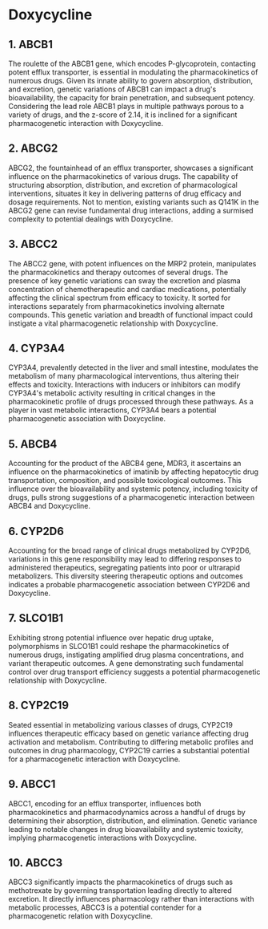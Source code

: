 # Doxycycline

## 1. ABCB1
The roulette of the ABCB1 gene, which encodes P-glycoprotein, contacting potent efflux transporter, is essential in modulating the pharmacokinetics of numerous drugs. Given its innate ability to govern absorption, distribution, and excretion, genetic variations of ABCB1 can impact a drug's bioavailability, the capacity for brain penetration, and subsequent potency. Considering the lead role ABCB1 plays in multiple pathways porous to a variety of drugs, and the z-score of 2.14, it is inclined for a significant pharmacogenetic interaction with Doxycycline.

## 2. ABCG2
ABCG2, the fountainhead of an efflux transporter, showcases a significant influence on the pharmacokinetics of various drugs. The capability of structuring absorption, distribution, and excretion of pharmacological interventions, situates it key in delivering patterns of drug efficacy and dosage requirements. Not to mention, existing variants such as Q141K in the ABCG2 gene can revise fundamental drug interactions, adding a surmised complexity to potential dealings with Doxycycline.

## 3. ABCC2
The ABCC2 gene, with potent influences on the MRP2 protein, manipulates the pharmacokinetics and therapy outcomes of several drugs. The presence of key genetic variations can sway the excretion and plasma concentration of chemotherapeutic and cardiac medications, potentially affecting the clinical spectrum from efficacy to toxicity. It sorted for interactions separately from pharmacokinetics involving alternate compounds. This genetic variation and breadth of functional impact could instigate a vital pharmacogenetic relationship with Doxycycline.

## 4. CYP3A4
CYP3A4, prevalently detected in the liver and small intestine, modulates the metabolism of many pharmacological interventions, thus altering their effects and toxicity. Interactions with inducers or inhibitors can modify CYP3A4's metabolic activity resulting in critical changes in the pharmacokinetic profile of drugs processed through these pathways. As a player in vast metabolic interactions, CYP3A4 bears a potential pharmacogenetic association with Doxycycline.

## 5. ABCB4
Accounting for the product of the ABCB4 gene, MDR3, it ascertains an influence on the pharmacokinetics of imatinib by affecting hepatocytic drug transportation, composition, and possible toxicological outcomes. This influence over the bioavailability and systemic potency, including toxicity of drugs, pulls strong suggestions of a pharmacogenetic interaction between ABCB4 and Doxycycline.

## 6. CYP2D6
Accounting for the broad range of clinical drugs metabolized by CYP2D6, variations in this gene responsibility may lead to differing responses to administered therapeutics, segregating patients into poor or ultrarapid metabolizers. This diversity steering therapeutic options and outcomes indicates a probable pharmacogenetic association between CYP2D6 and Doxycycline.

## 7. SLCO1B1
Exhibiting strong potential influence over hepatic drug uptake, polymorphisms in SLCO1B1 could reshape the pharmacokinetics of numerous drugs, instigating amplified drug plasma concentrations, and variant therapeutic outcomes. A gene demonstrating such fundamental control over drug transport efficiency suggests a potential pharmacogenetic relationship with Doxycycline.

## 8. CYP2C19
Seated essential in metabolizing various classes of drugs, CYP2C19 influences therapeutic efficacy based on genetic variance affecting drug activation and metabolism. Contributing to differing metabolic profiles and outcomes in drug pharmacology, CYP2C19 carries a substantial potential for a pharmacogenetic interaction with Doxycycline.

## 9. ABCC1
ABCC1, encoding for an efflux transporter, influences both pharmacokinetics and pharmacodynamics across a handful of drugs by determining their absorption, distribution, and elimination. Genetic variance leading to notable changes in drug bioavailability and systemic toxicity, implying pharmacogenetic interactions with Doxycycline.

## 10. ABCC3
ABCC3 significantly impacts the pharmacokinetics of drugs such as methotrexate by governing transportation leading directly to altered excretion. It directly influences pharmacology rather than interactions with metabolic processes, ABCC3 is a potential contender for a pharmacogenetic relation with Doxycycline.

